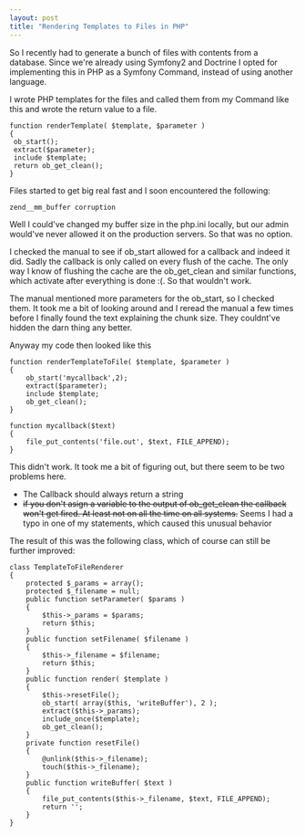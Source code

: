 ```yaml
---
layout: post
title: "Rendering Templates to Files in PHP"
---
```


So I recently had to generate a bunch of files with contents from a database. Since we're already using Symfony2 and Doctrine I opted for implementing this in PHP as a Symfony Command, instead of using another language.

I wrote PHP templates for the files and called them from my Command like this and wrote the return value to a file.

	function renderTemplate( $template, $parameter )
	{
	 ob_start();
	 extract($parameter);
	 include $template;
	 return ob_get_clean();
	}

Files started to get big real fast and I soon encountered the following:

	zend__mm_buffer corruption

Well I could've changed my buffer size in the php.ini locally, but our admin would've never allowed it on the production servers. So that was no option.

I checked the manual to see if ob_start allowed for a callback and indeed it did. Sadly the callback is only called on every flush of the cache. The only way I know of flushing the cache are the ob_get_clean and similar functions, which activate after everything is done :(. So that wouldn't work.

The manual mentioned more parameters for the ob_start, so I checked them. It took me a bit of looking around and I reread the manual a few times before I finally found the text explaining the chunk size. They couldnt've hidden the darn thing any better.

Anyway my code then looked like this

	function renderTemplateToFile( $template, $parameter )
	{
		ob_start('mycallback',2);
		extract($parameter);
		include $template;
		ob_get_clean();
	}

	function mycallback($text)
	{
		file_put_contents('file.out', $text, FILE_APPEND);
	}

This didn't work. It took me a bit of figuring out, but there seem to be two problems here.
 - The Callback should always return a string
 - <del>if you don't asign a variable to the output of ob_get_clean the callback won't get fired. At least not on all the time on all systems.</del> Seems I had a typo in one of my statements, which caused this unusual behavior

The result of this was the following class, which of course can still be further improved:

	class TemplateToFileRenderer
	{
		protected $_params = array();
		protected $_filename = null;
		public function setParameter( $params )
		{
			$this->_params = $params;
			return $this;
		}
		public function setFilename( $filename )
		{
			$this->_filename = $filename;
			return $this;
		}
		public function render( $template )
		{
			$this->resetFile();
			ob_start( array($this, 'writeBuffer'), 2 );
			extract($this->_params);
			include_once($template);
			ob_get_clean();
		}
		private function resetFile()
		{
			@unlink($this->_filename);
			touch($this->_filename);
		}
		public function writeBuffer( $text )
		{
			file_put_contents($this->_filename, $text, FILE_APPEND);
			return '';
		}
	}